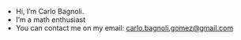 - Hi, I’m Carlo Bagnoli.
- I’m a math enthusiast
- You can contact me on my email: carlo.bagnoli.gomez@gmail.com

<!---
carlobagnoli/carlobagnoli is a ✨ special ✨ repository because its `README.md` (this file) appears on your GitHub profile.
You can click the Preview link to take a look at your changes.
--->
